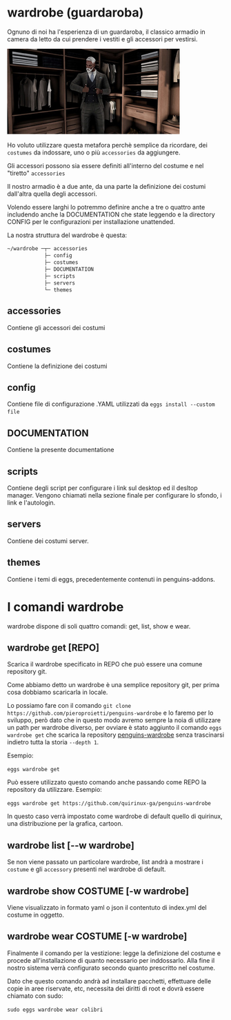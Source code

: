 # wardrobe (guardaroba)

Ognuno di noi ha l'esperienza di un guardaroba, il classico armadio in camera da letto da cui prendere i vestiti e gli accessori per vestirsi.

![wardorbe](./images/wardrobe/51616859915_5f8eaabfa4_w.jpg)


Ho voluto utilizzare questa metafora perchè semplice da ricordare, dei ```costumes``` da indossare, uno o più ```accessories``` da aggiungere. 

Gli accessori possono sia essere definiti all'interno del costume e nel "tiretto" ```accessories```

Il nostro armadio è a due ante, da una parte la definizione dei costumi dall'altra quella degli accessori. 

Volendo essere larghi lo potremmo definire anche a tre o quattro ante includendo anche la DOCUMENTATION  che state leggendo e la directory CONFIG per le configurazioni per installazione unattended.

La nostra struttura del wardrobe è questa:

```
~/wardrobe ─┬─ accessories
            ├─ config
            ├─ costumes 
            ├─ DOCUMENTATION
            ├─ scripts
            ├─ servers
            └─ themes
```

## accessories
Contiene gli accessori dei costumi

## costumes
Contiene la definizione dei costumi

## config
Contiene file di configurazione .YAML utilizzati da ```eggs install --custom file```

## DOCUMENTATION
Contiene la presente documentatione

## scripts
Contiene degli script per configurare i link sul desktop ed il desltop manager. Vengono chiamati nella sezione finale per configurare lo sfondo, i link e l'autologin.

## servers
Contiene dei costumi server.

## themes
Contiene i temi di eggs, precedentemente contenuti in penguins-addons.


# I comandi wardrobe
wardrobe dispone di soli quattro comandi: get, list, show e wear.

## wardrobe get [REPO]

Scarica il wardrobe specificato in REPO che può essere una comune repository git. 

Come abbiamo detto un wardrobe è una semplice repository git, per prima cosa dobbiamo scaricarla in locale. 

Lo possiamo fare con il comando ```git clone https://github.com/pieroproietti/penguins-wardrobe``` e lo faremo per lo sviluppo, però dato che in questo modo avremo sempre la noia di utilizzare un path per wardrobe diverso, per ovviare è stato aggiunto il comando ```eggs wardrobe get``` che scarica la repository [penguins-wardrobe](https://github.com/pieroproietti/penguins-wardrobe) senza trascinarsi indietro tutta la storia ```--depth 1```.

Esempio:

```eggs wardrobe get```

Può essere utilizzato questo comando anche passando come REPO la repository da utilizzare. Esempio:

```eggs wardrobe get https://github.com/quirinux-ga/penguins-wardrobe```

In questo caso verrà impostato come wardrobe di default quello di quirinux, una distribuzione per la grafica, cartoon.

## wardrobe list [--w wardrobe]
Se non viene passato un particolare wardrobe, list andrà a mostrare i ```costume``` e gli ```accessory``` presenti nel wardrobe di default.

## wardrobe show COSTUME [-w wardrobe]

Viene visualizzato in formato yaml o json il contentuto di index.yml del costume in oggetto.


## wardrobe wear COSTUME [-w wardrobe]
Finalmente il comando per la vestizione: legge la definizione del costume e procede all'installazione di quanto necessario per inddossarlo. Alla fine il nostro sistema verrà configurato secondo quanto prescritto nel costume.

Dato che questo comando andrà ad installare pacchetti, effettuare delle copie in aree riservate, etc, necessita dei diritti di root e dovrà essere chiamato con sudo:

```sudo eggs wardrobe wear colibri```

